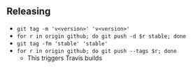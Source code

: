 Releasing
---------
* `git tag -m 'v<version>' 'v<version>'`
* `for r in origin github; do git push -d $r stable; done`
* `git tag -fm 'stable' 'stable'`
* `for r in origin github; do git push --tags $r; done`
  * This triggers Travis builds
